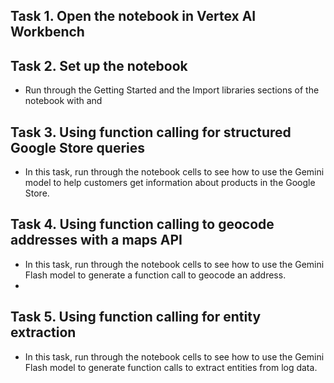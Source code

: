 ## Task 1. Open the notebook in Vertex AI Workbench

## Task 2. Set up the notebook
- Run through the Getting Started and the Import libraries sections of the notebook with <project-ID> and <location>

## Task 3. Using function calling for structured Google Store queries
- In this task, run through the notebook cells to see how to use the Gemini model to help customers get information about products in the Google Store.

## Task 4. Using function calling to geocode addresses with a maps API
- In this task, run through the notebook cells to see how to use the Gemini Flash model to generate a function call to geocode an address.
-  
## Task 5. Using function calling for entity extraction
- In this task, run through the notebook cells to see how to use the Gemini Flash model to generate function calls to extract entities from log data.
